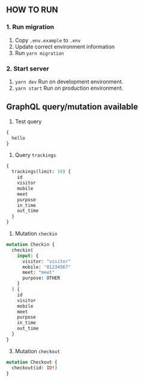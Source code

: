 ## HOW TO RUN

### 1. Run migration

1. Copy `.env.example` to `.env`
1. Update correct environment information
1. Run `yarn migration`

### 2. Start server

1. `yarn dev` Run on development environment.
1. `yarn start` Run on production environment.

## GraphQL query/mutation available

1. Test query

```graphql
{
  hello
}
```

1. Query `trackings`

```graphql
{
  trackings(limit: 10) {
    id
    visitor
    mobile
    meet
    purpose
    in_time
    out_time
  }
}
```

1. Mutation `checkin`

```graphql
mutation Checkin {
  checkin(
    input: {
      visitor: "visitor"
      mobile: "01234567"
      meet: "meet"
      purpose: OTHER
    }
  ) {
    id
    visitor
    mobile
    meet
    purpose
    in_time
    out_time
  }
}
```

3. Mutation `checkout`

```graphql
mutation Checkout {
  checkout(id: ID!)
}
```
